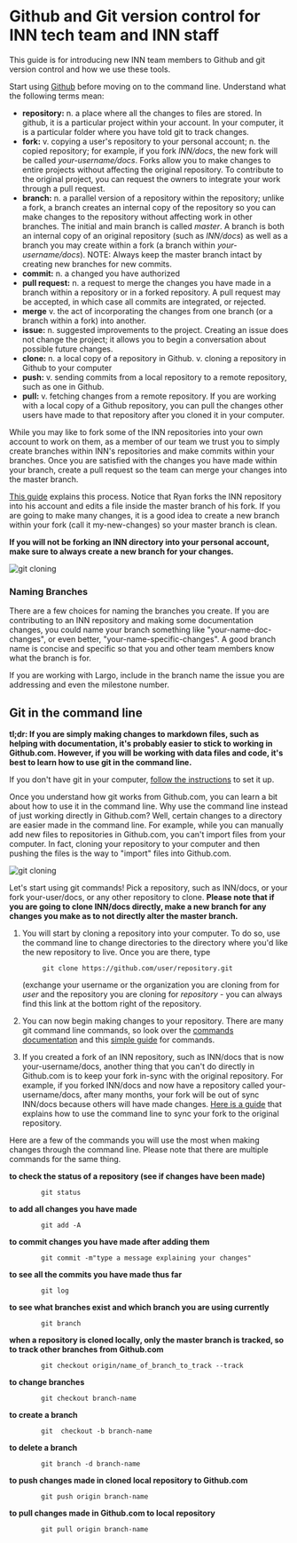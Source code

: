 # Github and Git version control for INN tech team and INN staff


This guide is for introducing new INN team members to Github and git version control and how we use these tools.

Start using [Github](https://github.com/) before moving on to the command line. Understand what the following terms mean:

- **repository:** n. a place where all the changes to files are stored. In github, it is a particular project within your account. In your computer, it is a particular folder where you have told git to track changes.
- **fork:**  v. copying a user's repository to your personal account; n. the copied repository; for example, if you fork *INN/docs*, the new fork will be called *your-username/docs*. Forks allow you to make changes to entire projects without affecting the original repository. To contribute to the original project, you can request the owners to integrate your work through a pull request. 
- **branch:** n.  a parallel version of a repository within the repository; unlike a fork, a branch creates an internal copy of the repository so you can make changes to the repository without affecting work in other branches. The initial and main branch is called *master*. A branch is both an internal copy of an original repository (such as *INN/docs*) as well as a branch you may create within a fork (a branch within *your-username/docs*). NOTE:  Always keep the master branch intact by creating new branches for new commits.
- **commit:** n. a changed you have authorized
- **pull request:** n. a request to merge the changes you have made in a branch within a repository or in a forked repository. A pull request may be accepted, in which case all commits are integrated, or rejected.
- **merge** v. the act of incorporating the changes from one branch (or a branch within a fork) into another. 
- **issue:** n. suggested improvements to the project. Creating an issue does not change the project; it allows you to begin a conversation about possible future changes.
- **clone:** n. a local copy of a repository in Github. v. cloning a repository in Github to your computer
- **push:** v. sending commits from a local repository to a remote repository, such as one in Github. 
- **pull:** v. fetching changes from a remote repository. If you are working with a local copy of a Github repository, you can pull the changes other users have made to that repository after you cloned it in your computer.

While you may like to fork some of the INN repositories into your own account to work on them, as a member of our team we trust you to simply create branches within INN's repositories and make commits within your branches. Once you are satisfied with the changes you have made within your branch, create a pull request so the team can merge your changes into the master branch. 

[This guide](https://github.com/INN/docs/blob/master/how-to-work-with-us/via-github.md) explains this process. Notice that Ryan forks the INN repository into his account and edits a file inside the master branch of his fork. If you are going to make many changes, it is a good idea to create a new branch within your fork (call it my-new-changes) so your master branch is clean.

**If you will not be forking an INN directory into your personal account, make sure to always create a new branch for your changes.**

![git cloning](http://inn.org/wp-content/uploads/2015/05/github-example.png)

### Naming Branches

There are a few choices for naming the branches you create. If you are contributing to an INN repository and making some documentation changes, you could name your branch something like "your-name-doc-changes", or even better, "your-name-specific-changes". A good branch name is concise and specific so that you and other team members know what the branch is for.

If you are working with Largo, include in the branch name the issue you are addressing and even the milestone number. 




## Git in the command line

**tl;dr:  If you are simply making changes to markdown files, such as helping with documentation, it's probably easier to stick to working in Github.com. However, if you will be working with data files and code, it's best to learn how to use git in the command line.**

If you don't have git in your computer, [follow the instructions](https://help.github.com/articles/set-up-git/) to set it up.
 
Once you understand how git works from Github.com, you can learn a bit about how to use it in the command line. Why use the command line instead of just working directly in Github.com? Well, certain changes to a directory are easier made in the command line. For example, while you can manually add new files to repositories in Github.com, you can't import files from your computer. In fact, cloning your repository to your computer and then pushing the files is the way to "import" files into Github.com. 

![git cloning](http://inn.org/wp-content/uploads/2015/05/git-clone-exampleSMALL.png)

Let's start using git commands! Pick a repository, such as INN/docs, or your fork your-user/docs, or any other repository to clone. **Please note that if you are going to clone INN/docs directly, make a new branch for any changes you make as to not directly alter the master branch.** 

1. You will start by cloning a repository into your computer. To do so, use the command line to change directories to the directory where you'd like the new repository to live. Once you are there, type
  
            git clone https://github.com/user/repository.git

   (exchange your username or the organization you are cloning from for *user* and the repository you are cloning for *repository* - you can always find this link at the bottom right of the repository.

2. You can now begin making changes to your repository. There are many git command line commands, so look over the [commands documentation](http://git-scm.com/docs) and this [simple guide](http://git-scm.com/docs) for commands.


3. If you created a fork of an INN repository, such as INN/docs that is now your-username/docs, another thing that you can't do directly in Github.com is to keep your fork in-sync with the original repository. For example, if you forked INN/docs and now have a repository called your-username/docs, after many months, your fork will be out of sync INN/docs because others will have made changes. [Here is a guide](https://help.github.com/articles/fork-a-repo/) that explains how to use the command line to sync your fork to the original repository.


Here are a few of the commands you will use the most when making changes through the command line. Please note that there are multiple commands for the same thing.

**to check the status of a repository (see if changes have been made)**

            git status
**to add all changes you have made**

            git add -A
**to commit changes you have made after adding them**

            git commit -m"type a message explaining your changes"
**to see all the commits you have made thus far**

            git log
**to see what branches exist and which branch you are using currently**

            git branch
**when a repository is cloned locally, only the master branch is tracked, so to track other branches from Github.com**

            git checkout origin/name_of_branch_to_track --track
**to change branches**

            git checkout branch-name
**to create a branch**

            git  checkout -b branch-name
**to delete a branch**

            git branch -d branch-name
**to push changes made in cloned local repository to Github.com**

            git push origin branch-name
**to pull changes made in Github.com to local repository**

            git pull origin branch-name
